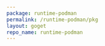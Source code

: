 ```yaml
---
package: runtime-podman
permalink: /runtime-podman/pkg
layout: goget
repo_name: runtime-podman
---
```

